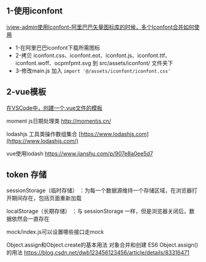 ## 1-使用iconfont

[iview-admin使用Iconfont-阿里巴巴矢量图标库的时候，多个Iconfont合并如何使用](https://blog.csdn.net/wei1992_6/article/details/89575664)

* 1-在阿里巴巴iconfont下载所需图标
* 2-拷贝 iconfont.css、iconfont.eot、iconfont.js、iconfont.ttf、iconfont.woff、ocpmfpmt.svg 到 src/assets/iconfont/ 文件夹下
* 3-修改main.js 加入 ```import '@/assets/iconfont/iconfont.css'```

## 2-vue模板

[在VSCode中，创建一个.vue文件的模板](https://www.jianshu.com/p/34a5a4193892)



moment js日期处理类 http://momentjs.cn/

lodashjs 工具类操作数组集合 [https://www.lodashjs.com](https://www.lodashjs.com/)

vue使用lodash https://www.jianshu.com/p/907e8a0ee5d7

## token 存储

sessionStorage（临时存储） ：为每一个数据源维持一个存储区域，在浏览器打开期间存在，包括页面重新加载

localStorage（长期存储） ：与 sessionStorage 一样，但是浏览器关闭后，数据依然会一直存在

mock/index.js可以设置哪些接口走mock

Object.assign和Object.create的基本用法 对象合并和创建
ES6 Object.assign()的用法 https://blog.csdn.net/dwb123456123456/article/details/83316471